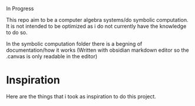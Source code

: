 In Progress

This repo aim to be a computer algebra systems/do symbolic computation.
It is not intended to be optimized as i do not currently have the knowledge to do so.

In the symbolic computation folder there is a begning of documentation/how it works (Written with obsidian markdown editor so the .canvas is only readable in the editor)

# Inspiration
Here are the things that i took as inspiration to do this project.
